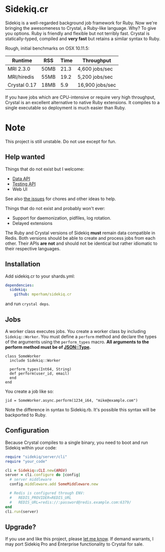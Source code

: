 # Sidekiq.cr

Sidekiq is a well-regarded background job framework for Ruby.  Now we're
bringing the awesomeness to Crystal, a Ruby-like language.  Why?  To
give you options.  Ruby is friendly and flexible but not terribly fast.
Crystal is statically-typed, compiled and **very fast** but retains a similar syntax to
Ruby.

Rough, initial benchmarks on OSX 10.11.5:

Runtime | RSS | Time | Throughput
--------|-----|------|-------------
MRI 2.3.0 | 50MB | 21.3 | 4,600 jobs/sec
MRI/hiredis | 55MB | 19.2 | 5,200 jobs/sec
Crystal 0.17 | 18MB | 5.9 | 16,900 jobs/sec

If you have jobs which are CPU-intensive or require very high throughput,
Crystal is an excellent alternative to native Ruby extensions.  It
compiles to a single executable so deployment is much easier than Ruby.

# Note

This project is still unstable.  Do not use except for fun.

## Help wanted

Things that do not exist but I welcome:

* [Data API](/mperham/sidekiq/wiki/API)
* [Testing API](/mperham/sidekiq/wiki/Testing)
* Web UI

See also [the issues](/mperham/sidekiq.cr/issues) for chores and other ideas to help.

Things that do not exist and probably won't ever:

* Support for daemonization, pidfiles, log rotation.
* Delayed extensions

The Ruby and Crystal versions of Sidekiq **must** remain data compatible in Redis.
Both versions should be able to create and process jobs from each other.
Their APIs **are not** and should not be identical but rather idiomatic to
their respective languages.

## Installation

Add sidekiq.cr to your shards.yml:

```yaml
dependencies:
  sidekiq:
    github: mperham/sidekiq.cr
```

and run `crystal deps`.

## Jobs

A worker class executes jobs.  You create a worker class by including
`Sidekiq::Worker`.  You must define a `perform` method and declare
the types of the arguments using the `perform_types` macro.  **All
arguments to the perform method must be of [JSON::Type](http://crystal-lang.org/api/JSON/Type.html).**

```cr
class SomeWorker
  include Sidekiq::Worker

  perform_types(Int64, String)
  def perform(user_id, email)
  end
end
```

You create a job like so:

```cr
jid = SomeWorker.async.perform(1234_i64, "mike@example.com")
```

Note the difference in syntax to Sidekiq.rb.  It's possible this syntax
will be backported to Ruby.

## Configuration

Because Crystal compiles to a single binary, you need to boot and run
Sidekiq within your code:

```ruby
require "sidekiq/server/cli"
require "your_code"

cli = Sidekiq::CLI.new(ARGV)
server = cli.configure do |config|
  # server middleware
  config.middleware.add SomeMiddleware.new

  # Redis is configured through ENV:
  #   REDIS_PROVIDER=REDIS_URL
  #   REDIS_URL=redis://:password@redis.example.com:6379/
end
cli.run(server)
```

## Upgrade?

If you use and like this project, please [let me
know](mailto:mike@contribsys.com).  If demand warrants, I may port
Sidekiq Pro and Enterprise functionality to Crystal for sale.

